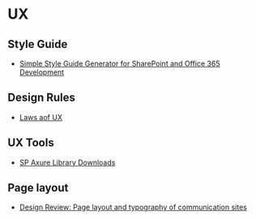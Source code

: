 # UX

## Style Guide

- [Simple Style Guide Generator for SharePoint and Office 365 Development](https://github.com/StfBauer/generator-simplestyle)

## Design Rules

- [Laws aof UX](https://lawsofux.com/)

## UX Tools

- [SP Axure Library Downloads](https://github.com/pnp/sp-design-assets)

## Page layout

- [Design Review: Page layout and typography of communication sites](https://n8d.at/design-review-page-layout-and-typography-of-communication-sites/)